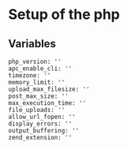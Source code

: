 # Setup of the php

## Variables

    php_version: ''
    apc_enable_cli: ''
    timezone: ''
    memory_limit: ''
    upload_max_filesize: ''
    post_max_size: ''
    max_execution_time: ''
    file_uploads: ''
    allow_url_fopen: ''
    display_errors: ''
    output_buffering: ''
    zend_extension: ''
